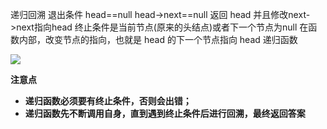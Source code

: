 递归回溯
退出条件 head==null
head->next==null 返回 head 并且修改next->next指向head
终止条件是当前节点(原来的头结点)或者下一个节点为null
在函数内部，改变节点的指向，也就是 head 的下一个节点指向 head 递归函数

![](https://img.5icv.com/imgs/image-20200618231336260.png)

**注意点**

- **递归函数必须要有终止条件，否则会出错；**
- **递归函数先不断调用自身，直到遇到终止条件后进行回溯，最终返回答案**